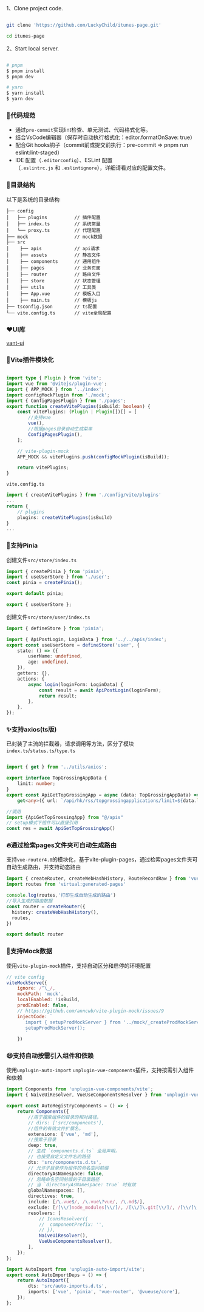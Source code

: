 

1、Clone project code.

```bash

git clone 'https://github.com/LuckyChild/itunes-page.git'

cd itunes-page

```

2、Start local server.

```bash

# pnpm 
$ pnpm install
$ pnpm dev

# yarn
$ yarn install
$ yarn dev

```


### 🔔代码规范

- 通过`pre-commit`实现lint检查、单元测试、代码格式化等。 
- 结合VsCode编辑器（保存时自动执行格式化：editor.formatOnSave: true）
- 配合Git hooks钩子（commit前或提交前执行：pre-commit => pnpm run eslint:lint-staged）
- IDE 配置（`.editorconfig`）、ESLint 配置（`.eslintrc.js` 和 `.eslintignore`），详细请看对应的配置文件。  

### 📇目录结构

以下是系统的目录结构

```
├── config
│   ├── plugins          // 插件配置
│   ├── index.ts         // 系统常量 
|   └── proxy.ts         // 代理配置
├── mock                 // mock数据    
├── src     
│    ├── apis            // api请求   
│    ├── assets          // 静态文件   
│    ├── components      // 通用组件   
│    ├── pages           // 业务页面 
│    ├── router          // 路由文件   
│    ├── store           // 状态管理   
│    ├── utils           // 工具类   
│    ├── App.vue         // 模板入口   
│    ├── main.ts         // 模板js
├── tsconfig.json        // ts配置
└── vite.config.ts       // vite全局配置  
```

### ❤️UI库

[vant-ui](https://vant-ui.github.io/vant/#/zh-CN)

### 🧩Vite插件模块化

```typescript

import type { Plugin } from 'vite';
import vue from '@vitejs/plugin-vue';
import { APP_MOCK } from '../index';
import configMockPlugin from './mock';
import { ConfigPagesPlugin } from './pages';
export function createVitePlugins(isBuild: boolean) {
	const vitePlugins: (Plugin | Plugin[])[] = [
		//支持vue
		vue(),
		//根据pages目录自动生成菜单
		ConfigPagesPlugin(),
	];

	// vite-plugin-mock
	APP_MOCK && vitePlugins.push(configMockPlugin(isBuild));

	return vitePlugins;
}
```

`vite.config.ts`
```typescript
import { createVitePlugins } from './config/vite/plugins'
...
return {
    // plugins
    plugins: createVitePlugins(isBuild)
}
...
```

### 🍍支持Pinia 

创建文件`src/store/index.ts`
```typescript
import { createPinia } from 'pinia';
import { useUserStore } from './user';
const pinia = createPinia();

export default pinia;

export { useUserStore };
```
创建文件`src/store/user/index.ts`
```typescript
import { defineStore } from 'pinia';

import { ApiPostLogin, LoginData } from '../../apis/index';
export const useUserStore = defineStore('user', {
	state: () => ({
		userName: undefined,
		age: undefined,
	}),
	getters: {},
	actions: {
		async login(loginForm: LoginData) {
			const result = await ApiPostLogin(loginForm);
			return result;
		},
	},
});
```

### ✨支持axios(ts版)

已封装了主流的拦截器，请求调用等方法，区分了模块`index.ts`/`status.ts`/`type.ts`
```typescript

import { get } from '../utils/axios';

export interface TopGrossingAppData {
	limit: number;
}
export const ApiGetTopGrossingApp = async (data: TopGrossingAppData) =>
	get<any>({ url: `/api/hk/rss/topgrossingapplications/limit=${data.limit}/json`, showLoading: true });
```
```typescript
//调用
import {ApiGetTopGrossingApp} from "@/apis"
// setup模式下组件可以直接引用
const res = await ApiGetTopGrossingApp()
```

###  🔥通过检索pages文件夹可自动生成路由

支持`vue-router4.0`的模块化，基于vite-plugin-pages，通过检索pages文件夹可自动生成路由，并支持动态路由

```typescript
import { createRouter, createWebHashHistory, RouteRecordRaw } from 'vue-router'
import routes from 'virtual:generated-pages'

console.log(routes,'打印生成自动生成的路由')
//导入生成的路由数据
const router = createRouter({
  history: createWebHashHistory(),
  routes,
})

export default router
```

### 🧬支持Mock数据

使用`vite-plugin-mock`插件，支持自动区分和启停的环境配置  

```javascript
// vite config
viteMockServe({
    ignore: /^\_/,
    mockPath: 'mock',
    localEnabled: !isBuild,
    prodEnabled: false,
    // https://github.com/anncwb/vite-plugin-mock/issues/9
    injectCode: `
       import { setupProdMockServer } from '../mock/_createProdMockServer';
       setupProdMockServer();
       `
    })
```

### 😄支持自动按需引入组件和依赖

使用`unplugin-auto-import` `unplugin-vue-components`插件，支持按需引入组件和依赖

```typescript
import Components from 'unplugin-vue-components/vite';
import { NaiveUiResolver, VueUseComponentsResolver } from 'unplugin-vue-components/resolvers';

export const AutoRegistryComponents = () => {
	return Components({
		//用于搜索组件的目录的相对路径。
		// dirs: ['src/components'],
		//组件的有效文件扩展名。
		extensions: ['vue', 'md'],
		//搜索子目录
		deep: true,
		// 生成 `components.d.ts` 全局声明，
		// 也接受自定义文件名的路径
		dts: 'src/components.d.ts',
		// 允许子目录作为组件的命名空间前缀
		directoryAsNamespace: false,
		// 忽略命名空间前缀的子目录路径
		// 当 `directoryAsNamespace: true` 时有效
		globalNamespaces: [],
		directives: true,
		include: [/\.vue$/, /\.vue\?vue/, /\.md$/],
		exclude: [/[\\/]node_modules[\\/]/, /[\\/]\.git[\\/]/, /[\\/]\.nuxt[\\/]/],
		resolvers: [
			// IconsResolver({
			// 	componentPrefix: '',
			// }),
			NaiveUiResolver(),
			VueUseComponentsResolver(),
		],
	});
};
```

```typescript
import AutoImport from 'unplugin-auto-import/vite';
export const AutoImportDeps = () => {
	return AutoImport({
		dts: 'src/auto-imports.d.ts',
		imports: ['vue', 'pinia', 'vue-router', '@vueuse/core'],
	});
};
```